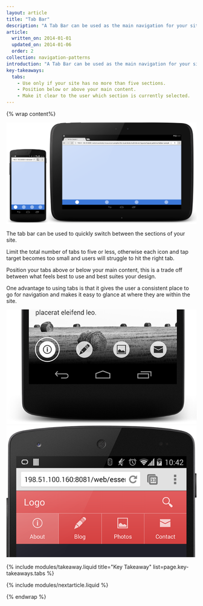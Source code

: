 ```yaml
---
layout: article
title: "Tab Bar"
description: "A Tab Bar can be used as the main navigation for your site. It gives the user visibility of the main sections of your site as well as an easy way to identify where they are within your web app."
article:
  written_on: 2014-01-01
  updated_on: 2014-01-06
  order: 2
collection: navigation-patterns
introduction: "A Tab Bar can be used as the main navigation for your site. It gives the user visibility of the main sections of your site as well as an easy way to identify where they are within your web app."
key-takeaways:
  tabs:
    - Use only if your site has no more than five sections.
    - Position below or above your main content.
    - Make it clear to the user which section is currently selected.
---
```


{% wrap content%}

<a href="/web/essentials/resources/samples/the-essentials/multi-device-layouts/navigation-patterns/tabbar-sample1.html"><img class="g-medium--full g-wide--full" src="images/tabbar.png"></a>

<div style="clear: both;"></div>

The tab bar can be used to quickly switch between the sections of your site.

Limit the total number of tabs to five or less, otherwise each icon and tap target becomes too small and users will struggle to hit the right tab.

Position your tabs above or below your main content, this is a trade off between what feels best to use and best suites your design.

One advantage to using tabs is that it gives the user a consistent place to go for navigation and makes it easy to glance at where they are within the site.

<a href="/web/essentials/resources/samples/the-essentials/multi-device-layouts/navigation-patterns/tabbar-sample2.html"><img class="g--half" src="images/tabbar-alt-1.png"></a>
<a href="/web/essentials/resources/samples/the-essentials/multi-device-layouts/navigation-patterns/tabbar-sample3.html"><img class="g--half g--last" src="images/tabbar-alt-2.png"></a>

<div style="clear: both;"></div>

{% include modules/takeaway.liquid title="Key Takeaway" list=page.key-takeaways.tabs %}

{% include modules/nextarticle.liquid %}

{% endwrap %}
